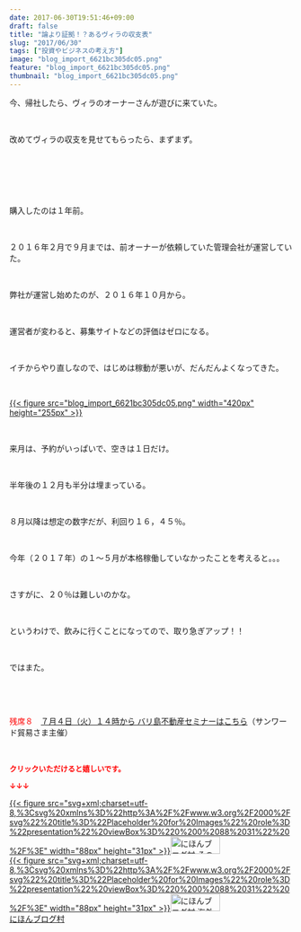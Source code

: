 ```yaml
---
date: 2017-06-30T19:51:46+09:00
draft: false
title: "論より証拠！？あるヴィラの収支表"
slug: "2017/06/30"
tags: ["投資やビジネスの考え方"]
image: "blog_import_6621bc305dc05.png"
feature: "blog_import_6621bc305dc05.png"
thumbnail: "blog_import_6621bc305dc05.png"
---
```

<p>今、帰社したら、ヴィラのオーナーさんが遊びに来ていた。</p><p> </p><p>改めてヴィラの収支を見せてもらったら、まずまず。</p><p> </p><p> </p><p> </p><p>購入したのは１年前。</p><p> </p><p>２０１６年２月で９月までは、前オーナーが依頼していた管理会社が運営していた。</p><p> </p><p>弊社が運営し始めたのが、２０１６年１０月から。</p><p> </p><p>運営者が変わると、募集サイトなどの評価はゼロになる。</p><p> </p><p>イチからやり直しなので、はじめは稼動が悪いが、だんだんよくなってきた。</p><p> </p><p><a href="blog_import_6621bc305dc05.png">{{< figure src="blog_import_6621bc305dc05.png" width="420px" height="255px" >}}</a></p><p> </p><p>来月は、予約がいっぱいで、空きは１日だけ。</p><p> </p><p>半年後の１２月も半分は埋まっている。</p><p> </p><p>８月以降は想定の数字だが、利回り１６，４５％。</p><p> </p><p>今年（２０１７年）の１～５月が本格稼働していなかったことを考えると。。。</p><p> </p><p>さすがに、２０％は難しいのかな。</p><p> </p><p>というわけで、飲みに行くことになってので、取り急ぎアップ！！</p><p> </p><p>ではまた。</p><p> </p><p> </p><p><span style="color: rgb(255, 0, 0);">残席８</span>　<a href="04_ek" target="_blank"><span style="text-decoration: underline;">７月４日（火）１４時から バリ島不動産セミナーはこちら</span></a>（サンワード貿易さま主催）</p><p> </p><p><font color="#ff0000" size="2"><strong>クリックいただけると嬉しいです。</strong></font></p><p><font color="#ff0000" size="2"><strong>↓↓↓</strong></font></p><p><a href="ranking.html?p_cid=01260127" id="&amp;blogmura_banner" target="_blank">{{< figure src="svg+xml;charset=utf-8,%3Csvg%20xmlns%3D%22http%3A%2F%2Fwww.w3.org%2F2000%2Fsvg%22%20title%3D%22Placeholder%20for%20Images%22%20role%3D%22presentation%22%20viewBox%3D%220%200%2088%2031%22%20%2F%3E" width="88px" height="31px" >}}<noscript><img alt="にほんブログ村 その他生活ブログ 不動産投資へ" border="0" height="31" src="//life.blogmura.com/hudousantoushi/img/hudousantoushi88_31.gif" width="88"></noscript></a><br/><a href="ranking.html?p_cid=01260127" target="_blank">{{< figure src="svg+xml;charset=utf-8,%3Csvg%20xmlns%3D%22http%3A%2F%2Fwww.w3.org%2F2000%2Fsvg%22%20title%3D%22Placeholder%20for%20Images%22%20role%3D%22presentation%22%20viewBox%3D%220%200%2088%2031%22%20%2F%3E" width="88px" height="31px" >}}<noscript><img alt="にほんブログ村 海外生活ブログ バリ島情報へ" border="0" height="31" src="https://img-proxy.blog-video.jp/images?url=http%3A%2F%2Foverseas.blogmura.com%2Fbali%2Fimg%2Fbali88_31.gif" width="88"></noscript></a><br/><a href="ranking.html?p_cid=01260127" target="_blank">にほんブログ村</a></p><p> </p>

